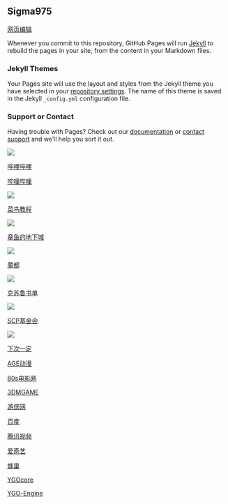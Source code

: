## Sigma975

[网页编辑](https://github.com/Sigma975/Sigma975.github.io/edit/main/index.md)

Whenever you commit to this repository, GitHub Pages will run [Jekyll](https://jekyllrb.com/) to rebuild the pages in your site, from the content in your Markdown files.

### Jekyll Themes

Your Pages site will use the layout and styles from the Jekyll theme you have selected in your [repository settings](https://github.com/Sigma975/Sigma975.github.io/settings/pages). The name of this theme is saved in the Jekyll `_config.yml` configuration file.

### Support or Contact

Having trouble with Pages? Check out our [documentation](https://docs.github.com/categories/github-pages-basics/) or [contact support](https://support.github.com/contact) and we’ll help you sort it out.

<a href="https://www.bilibili.com/" target="_blank"><img src="https://t7.baidu.com/it/u=4138435146,1856383332&fm=218&app=125&size=f242,150&n=0&f=PNG?s=8197C732DDA1FA133E526557030030B9&sec=1652288400&t=aa4a6db4ffc4ae2338f543d4c397ef5f"></a>

<a href="https://www.bilibili.com/" target="_blank">哔哩哔哩</a>

[哔哩哔哩](https://www.bilibili.com/)

<a href="https://www.runoob.com/" target="_blank"><img src="https://img1.baidu.com/it/u=2206127466,2420924082&fm=253&fmt=auto&app=138&f=GIF?w=220&h=100"></a>

[菜鸟教程](https://www.runoob.com/)

<a href="https://www.cnmods.org/" target="_blank"><img src="https://www.cnmods.org/title-1.jpg"></a>

[章鱼的地下城](https://www.cnmods.org/)

<a href="https://www.cnmods.net/#/homePage" target="_blank"><img src="https://wiki.cnmods.org/_media/logo.png"></a>

[魔都](https://www.cnmods.net/#/homePage)

<a href="https://www.douban.com/note/581689161/" target="_blank"><img src="https://img0.baidu.com/it/u=2898435425,2147751146&fm=253&fmt=auto&app=138&f=JPEG?w=593&h=500"></a>

[克苏鲁书单](https://www.douban.com/note/581689161/)

<a href="http://scp-wiki-cn.wikidot.com/" target="_blank"><img src="https://img2.baidu.com/it/u=3880532747,2617205718&fm=253&fmt=auto&app=138&f=JPEG?w=800&h=500"></a>

[SCP基金会](http://scp-wiki-cn.wikidot.com/)

<a href="https://www.iiice.cn/#/" target="_blank"><img src="https://www.iiice.cn/#/favicon.ico"></a>

[下次一定](https://www.iiice.cn/#/)

[AGE动漫](https://www.agemys.com/)

[80s电影网](https://www.80s.tw/)

[3DMGAME](https://www.3dmgame.com/)

[游侠网](https://www.ali213.net/)

[百度](https://www.baidu.com/)

[腾讯视频](https://v.qq.com/?ptag=qqbsc)

[爱奇艺](https://www.iqiyi.com/)

[蜂巢](https://666yun.men/#/dashboard)

[YGOcore](http://ygocore.ysepan.com/)

[YGO-Engine](https://www.ygo-sem.cn/index.html)
